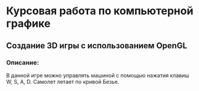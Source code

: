 # Курсовая работа по компьютерной графике
## Создание 3D игры с использованием OpenGL
### Описание: 
В данной игре можно управлять машиной с помощью нажатия клавиш W, S, A, D.
Самолет летает по кривой Безье. 